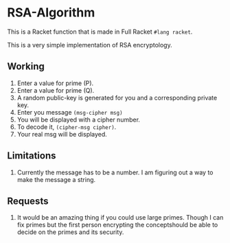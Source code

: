 # RSA-Algorithm

This is a Racket function that is made in Full Racket ```#lang racket```.

This is a very simple implementation of RSA encryptology.

Working
--------

1. Enter a value for prime (P).
2. Enter a value for prime (Q).
3. A random public-key is generated for you and a corresponding private key.
4. Enter you message ```(msg-cipher msg)```
5. You will be displayed with a cipher number.
6. To decode it, ```(cipher-msg cipher)```.
7. Your real msg will be displayed.


Limitations
-----------
1. Currently the message has to be a number. I am figuring out a way to make the message a string.

Requests
--------
1. It would be an amazing thing if you could use large primes. Though I can fix primes but the first person encrypting the conceptshould be able to decide on the primes and its security.
